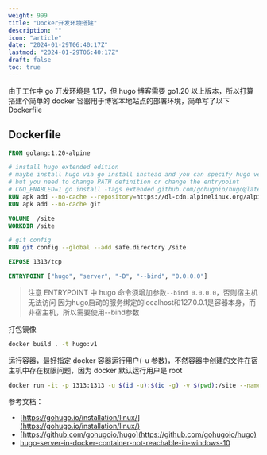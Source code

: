 ```yaml
---
weight: 999
title: "Docker开发环境搭建"
description: ""
icon: "article"
date: "2024-01-29T06:40:17Z"
lastmod: "2024-01-29T06:40:17Z"
draft: false
toc: true
---
```


由于工作中 go 开发环境是 1.17，但 hugo 博客需要 go1.20 以上版本，所以打算搭建个简单的 docker 容器用于博客本地站点的部署环境，简单写了以下 Dockerfile

## Dockerfile

```dockerfile
FROM golang:1.20-alpine

# install hugo extended edition
# maybe install hugo via go install instead and you can specify hugo version
# but you need to change PATH definition or change the entrypoint
# CGO_ENABLED=1 go install -tags extended github.com/gohugoio/hugo@latest
RUN apk add --no-cache --repository=https://dl-cdn.alpinelinux.org/alpine/edge/community hugo
RUN apk add --no-cache git

VOLUME  /site
WORKDIR /site

# git config
RUN git config --global --add safe.directory /site

EXPOSE 1313/tcp

ENTRYPOINT ["hugo", "server", "-D", "--bind", "0.0.0.0"]
```

> 注意 ENTRYPOINT 中 hugo 命令须增加参数`--bind 0.0.0.0`，否则宿主机无法访问
> 因为hugo启动的服务绑定的localhost和127.0.0.1是容器本身，而非宿主机，所以需要使用--bind参数

打包镜像

```bash
docker build . -t hugo:v1
```

运行容器，最好指定 docker 容器运行用户(-u 参数)，不然容器中创建的文件在宿主机中存在权限问题，因为 docker 默认运行用户是 root

```bash
docker run -it -p 1313:1313 -u $(id -u):$(id -g) -v $(pwd):/site --name hugo hugo:v1
```

参考文档：

- [https://gohugo.io/installation/linux/](https://gohugo.io/installation/linux/)
- [https://github.com/gohugoio/hugo](https://github.com/gohugoio/hugo)
- [hugo-server-in-docker-container-not-reachable-in-windows-10](https://stackoverflow.com/questions/59008572/hugo-server-in-docker-container-not-reachable-in-windows-10)